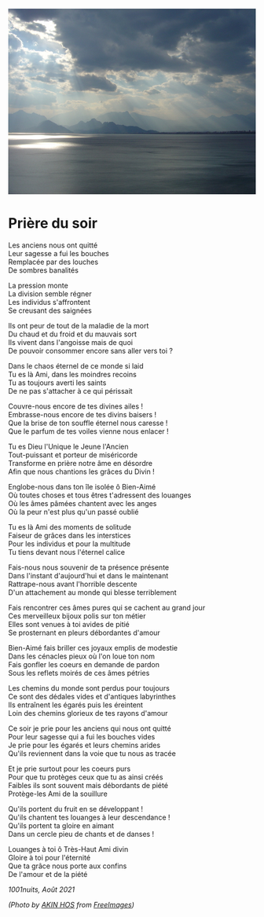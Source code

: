 ![Image of sea with mountains](../images/sea.jpg)

# Prière du soir


Les anciens nous ont quitté<br />
Leur sagesse a fui les bouches<br />
Remplacée par des louches<br />
De sombres banalités

La pression monte<br />
La division semble régner<br />
Les individus s'affrontent<br />
Se creusant des saignées

Ils ont peur de tout de la maladie de la mort<br />
Du chaud et du froid et du mauvais sort<br />
Ils vivent dans l'angoisse mais de quoi<br />
De pouvoir consommer encore sans aller vers toi ?

Dans le chaos éternel de ce monde si laid<br />
Tu es là Ami, dans les moindres recoins<br />
Tu as toujours averti les saints<br />
De ne pas s'attacher à ce qui périssait

Couvre-nous encore de tes divines ailes !<br />
Embrasse-nous encore de tes divins baisers !<br />
Que la brise de ton souffle éternel nous caresse !<br />
Que le parfum de tes voiles vienne nous enlacer !

Tu es Dieu l'Unique le Jeune l'Ancien<br />
Tout-puissant et porteur de miséricorde<br />
Transforme en prière notre âme en désordre<br />
Afin que nous chantions les grâces du Divin !

Englobe-nous dans ton île isolée ô Bien-Aimé<br />
Où toutes choses et tous êtres t'adressent des louanges<br />
Où les âmes pâmées chantent avec les anges<br />
Où la peur n'est plus qu'un passé oublié

Tu es là Ami des moments de solitude<br />
Faiseur de grâces dans les interstices<br />
Pour les individus et pour la multitude<br />
Tu tiens devant nous l'éternel calice

Fais-nous nous souvenir de ta présence présente<br />
Dans l'instant d'aujourd'hui et dans le maintenant<br />
Rattrape-nous avant l'horrible descente<br />
D'un attachement au monde qui blesse terriblement

Fais rencontrer ces âmes pures qui se cachent au grand jour<br />
Ces merveilleux bijoux polis sur ton métier<br />
Elles sont venues à toi avides de pitié<br />
Se prosternant en pleurs débordantes d'amour

Bien-Aimé fais briller ces joyaux emplis de modestie<br />
Dans les cénacles pieux où l'on loue ton nom<br />
Fais gonfler les coeurs en demande de pardon<br />
Sous les reflets moirés de ces âmes pétries

Les chemins du monde sont perdus pour toujours<br />
Ce sont des dédales vides et d'antiques labyrinthes<br />
Ils entraînent les égarés puis les éreintent<br />
Loin des chemins glorieux de tes rayons d'amour

Ce soir je prie pour les anciens qui nous ont quitté<br />
Pour leur sagesse qui a fui les bouches vides<br />
Je prie pour les égarés et leurs chemins arides<br />
Qu'ils reviennent dans la voie que tu nous as tracée

Et je prie surtout pour les coeurs purs<br />
Pour que tu protèges ceux que tu as ainsi créés<br />
Faibles ils sont souvent mais débordants de piété<br />
Protège-les Ami de la souillure

Qu'ils portent du fruit en se développant !<br />
Qu'ils chantent tes louanges à leur descendance !<br />
Qu'ils portent ta gloire en aimant<br />
Dans un cercle pieu de chants et de danses !

Louanges à toi ô Très-Haut Ami divin<br />
Gloire à toi pour l'éternité<br />
Que ta grâce nous porte aux confins<br />
De l'amour et de la piété

*1001nuits, Août 2021*

*(Photo by [AKIN HOS](https://freeimages.com/photographer/crowpilot-42484) from [FreeImages](https://freeimages.com))*
